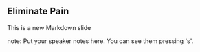 ##  Eliminate Pain

This is a new Markdown slide

note:
    Put your speaker notes here.
    You can see them pressing 's'.
